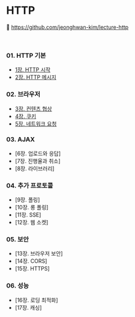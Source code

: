 # HTTP

🔗 https://github.com/jeonghwan-kim/lecture-http

<br>

### 01. HTTP 기본

- [1장. HTTP 시작](https://github.com/aluvy/lecture-http/blob/main/ch01/README.md)
- [2장. HTTP 메시지](https://github.com/aluvy/lecture-http/blob/main/ch02/README.md)

### 02. 브라우저

- [3장. 컨텐츠 협상](https://github.com/aluvy/lecture-http/blob/main/ch03/README.md)
- [4장. 쿠키](https://github.com/aluvy/lecture-http/blob/main/ch04/README.md)
- [5장. 네트워크 요청](https://github.com/aluvy/lecture-http/blob/main/ch05/README.md)

### 03. AJAX

- [6장. 업로드와 응답]
- [7장. 진행율과 취소]
- [8장. 라이브러리]

### 04. 추가 프로토콜

- [9장. 폴링]
- [10장. 롱 폴링]
- [11장. SSE]
- [12장. 웹 소켓]

### 05. 보안

- [13장. 브라우저 보안]
- [14장. CORS]
- [15장. HTTPS]

### 06. 성능

- [16장. 로딩 최적화]
- [17장. 캐싱]
